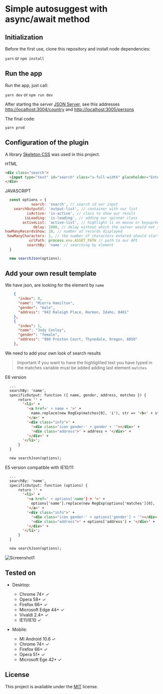 # Simple autosuggest with async/await method

## Initialization
Before the first use, clone this repository and install node dependencies:

```yarn``` or ```npm install```

## Run the app
Run the app, just call:

```yarn dev``` or ```npm run dev```

After starting the server [JSON Server](http://jsonplaceholder.typicode.com/), see this addresses [http://localhost:3004/country](http://localhost:3004/country) and [http://localhost:3005/persons](http://localhost:3005/persons)

The final code:

```yarn prod```

## Configuration of the plugin

A library [Skeleton CSS](https://github.com/dhg/Skeleton) was used in this project.

HTML
```html
<div class="search">
  <input type="text" id="search" class="u-full-width" placeholder="Enter country...">
</div>
```
JAVASCRIPT
```javascript
  const options = {
            search: 'search', // search id our input    
    searchOutputUl: 'output-list', // container with our list
          isActive: 'is-active', // class to show our result
         isLoading: 'is-loading', // adding our spinner class
        activeList: 'active-list', // highlight li on mouse or keyup/keydown
             delay: 1000, // delay without which the server would not survive ;)
howManyRecordsShow: 10, // number of records displayed
 howManyCharacters: 1, // the number of characters entered should start searching
           urlPath: process.env.ASSET_PATH // path to our API
          searchBy: 'name' // searching by element
  }

  new searchJson(options);
```

## Add your own result template

We have json, are looking for the element by ```name```
```json
    {
      "index": 0,
      "name": "Mierra Hamilton",
      "gender": "male",
      "address": "943 Raleigh Place, Harmon, Idaho, 8481"
    },
    {
      "index": 1,
      "name": "Jody Conley",
      "gender": "female",
      "address": "980 Preston Court, Thynedale, Oregon, 6050"
    },
```

We need to add your own look of search results
> Important if you want to have the highlighted text you have typed in the matches variable must be added adding last element ```matches```

E6 version
```html
  ...
  searchBy: 'name',
  specificOutput: function ({ name, gender, address, matches }) {
      return '' +
        '<li>' +
          '<a href=' + name + '>' +
            name.replace(new RegExp(matches[0], 'i'), str => '<b>' + str + '</b>') +
          '</a>' +
          '<div class="info">' +
            '<div class="icon gender-' + gender + '"></div>' +
            '<div class="address">' + address + '</div>' +
          '</div>' +
        '</li>';
      }
  }

  new searchJson(options);
```

E5 version compatible with IE10/11
```html
  ...
  searchBy: 'name',
  specificOutput: function (options) {
      return '' +
        '<li>' +
          '<a href=' + options['name'] + '>' +
            options['name'].replace(new RegExp(options['matches'][0], 'i'), function (str) { return '<b>' + str + '</b>' }) +
          '</a>' +
          '<div class="info">' +
            '<div class="icon gender-' + options['gender'] + '"></div>' +
            '<div class="address">' + options['address'] + '</div>' +
          '</div>' +
        '</li>';
      }
  }

  new searchJson(options);
```

![Screenshot1](https://github.com/tomik23/autosuggest/blob/master/static/your-template.png)

## Tested on

* Desktop:
  * Chrome 74+ ✓
  * Opera 58+ ✓
  * Firefox 66+ ✓
  * Microsoft Edge 44+ ✓
  * Vivaldi 2.4+ ✓
  * IE11/IE10 ✓

* Mobile:
  + MI Android 10.6 ✓
  * Chrome 74+ ✓
  * Firefox 66+ ✓
  * Opera 51+ ✓
  * Microsoft Ege 42+ ✓

## License
This project is available under the [MIT](https://opensource.org/licenses/mit-license.php) license.  